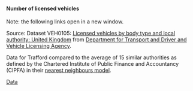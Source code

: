 #### Number of licensed vehicles

Note: the following links open in a new window.

Source: Dataset VEH0105: <a href="https://assets.publishing.service.gov.uk/media/66f15b9c34de29965b489bcd/veh0105.ods" target="_blank">Licensed vehicles by body type and local authority: United Kingdom</a> from <a href="https://www.gov.uk/government/statistical-data-sets/vehicle-licensing-statistics-data-tables" target="_blank">Department for Transport and Driver and Vehicle Licensing Agency</a>.

Data for Trafford compared to the average of 15 similar authorities as defined by the Chartered Institute of Public Finance and Accountancy (CIPFA) in their <a href='https://www.cipfa.org/services/cipfastats/nearest-neighbour-model' target='_blank'>nearest neighbours model</a>.

<a href="https://www.trafforddatalab.io/trafford_themes/data/climate/licensed_vehicles.csv" aria-label="Download the data" class="downloadButton" target="_blank" download>Data <span class="fas fa-download"></span></a>
